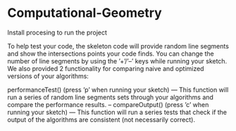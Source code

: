 # Computational-Geometry
Install procesing to run the project 

To help test your code, the skeleton code will provide random line segments and show the intersections points your code finds.
You can change the number of line segments by using the ’+’/’–’ keys while running your sketch. We also provided 2 functionality
for comparing naive and optimized versions of your algorithms:

performanceTest() (press ’p’ when running your sketch) — This function will run a series of random line segments sets through your 
algorithms and compare the performance results.
– compareOutput() (press ’c’ when running your sketch) — 
This function will run a series tests that check if the output of the algorithms are consistent (not necessarily correct).
